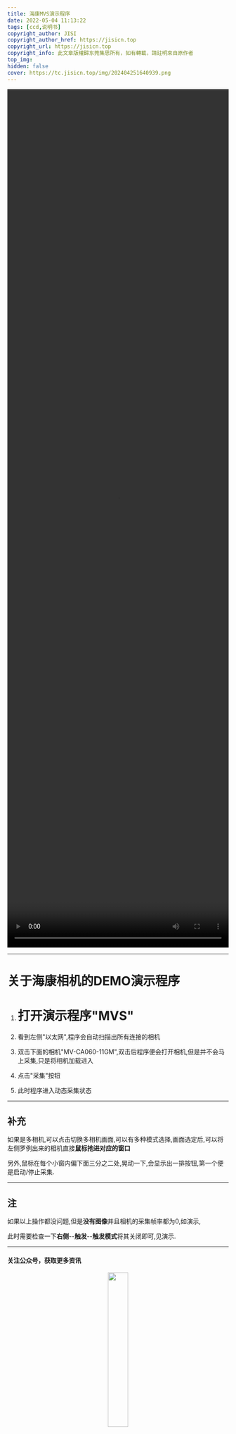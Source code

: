 ```yaml
---
title: 海康MVS演示程序
date: 2022-05-04 11:13:22
tags: [ccd,说明书]
copyright_author: JISI
copyright_author_href: https://jisicn.top
copyright_url: https://jisicn.top
copyright_info: 此文章版權歸东莞集思所有，如有轉載，請註明來自原作者
top_img: 
hidden: false
cover: https://tc.jisicn.top/img/202404251640939.png
---
```

<center>
<video width=100% height=50% controls poster="  " autoplay="autoplay" >
  <source 
	   src="https://files.yuchi.eu.org:16443/tools/blog/%E5%BD%95%E5%88%B6/JS%202022-05-04%20MVS%E6%BC%94%E7%A4%BA.mp4" >
</video></center>


---
# 关于海康相机的DEMO演示程序

1.  # 打开演示程序"MVS"
    
2.  看到左侧"以太网",程序会自动扫描出所有连接的相机
3.  双击下面的相机"MV-CA060-11GM",双击后程序便会打开相机,但是并不会马上采集,只是将相机加载进入
4.  点击"采集"按钮
5.  此时程序进入动态采集状态

---

## 补充

如果是多相机,可以点击切换多相机画面,可以有多种模式选择,画面选定后,可以将左侧罗例出来的相机直接**鼠标扡进对应的窗口**

另外,鼠标在每个小窗内偏下面三分之二处,晃动一下,会显示出一排按钮,第一个便是启动/停止采集.

---

## 注

如果以上操作都没问题,但是**没有图像**并且相机的采集帧率都为0,如演示,

此时需要检查一下**右侧**--**触发**--**触发模式**将其关闭即可,见演示.

---


  #### 关注公众号，获取更多资讯

<div align="center">
    <img src="https://tc.jisicn.top/img/202404251607047.png" width="30%" height="30%"></img>
</div>



<div align='center' ><font size='50'>End Thanks!</font></div>
